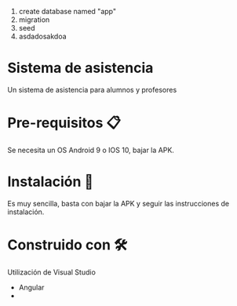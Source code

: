 1. create database named "app"
2. migration
3. seed
4. asdadosakdoa

# Sistema de asistencia

Un sistema de asistencia para alumnos y profesores

# Pre-requisitos 📋

Se necesita un OS Android 9 o IOS 10, bajar la APK.

# Instalación 🔧

Es muy sencilla, basta con bajar la APK y seguir las instrucciones de instalación.


# Construido con 🛠️

Utilización de Visual Studio
* Angular 
* 
